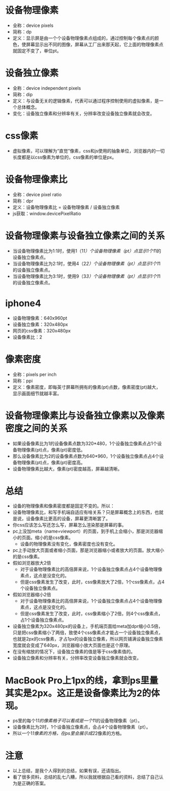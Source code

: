 # 设备物理像素
* 全称：device pixels
* 简称：dp
* 定义：显示屏是由一个个设备物理像素点组成的，通过控制每个像素点的颜色，使屏幕显示出不同的图像，屏幕从工厂出来那天起，它上面的物理像素点就固定不变了，单位pt。

# 设备独立像素
* 全称：device independent pixels
* 简称：dip
* 定义：与设备无关的逻辑像素，代表可以通过程序控制使用的虚拟像素，是一个总体概念。
* 变化：设备独立像素和分辨率有关，分辨率改变设备独立像素就会改变。

# css像素
* 虚拟像素，可以理解为“直觉”像素，css和js使用的抽象单位，浏览器内的一切长度都是以css像素为单位的，css像素的单位是px。

# 设备物理像素比
* 全称：device pixel ratio
* 简称：dpr
* 定义：设备物理像素比 = 设备物理像素 / 设备独立像素
* js获取：window.devicePixelRatio

# 设备物理像素与设备独立像素之间的关系
* 当设备物理像素比为1:1时，使用1（1*1）个设备物理像素（pt）点显示1个1*1的设备独立像素点。
* 当设备物理像素比为2:1时，使用4（2*2）个设备物理像素（pt）点显示1个1*1的设备独立像素点。
* 当设备物理像素比为3:1时，使用9（3*3）个设备物理像素（pt）点显示1个1*1的设备独立像素点。

# iphone4
* 设备物理像素：640x960pt
* 设备独立像素：320x480px
* 网页的css像素：320x480px
* 设备像素比：2

# 像素密度 
* 全称：pixels per inch 
* 简称：ppi
* 定义：像素密度，即每英寸屏幕所拥有的像素(pt)点数，像素密度(pt)越大，显示画面细节就越丰富。

# 设备物理像素比与设备独立像素以及像素密度之间的关系
* 如果设备像素比为1的设备像素点数为320*480，1个设备独立像素点占1个设备物理像素(pt)点，像素(pt)密度低。
* 那么设备像素比为2的设备像素点数为640*960，1个设备独立像素点占4个设备物理像素(pt)点，像素(pt)密度高。
* 设备物理像素比越大，像素(pt)密度越高，屏幕越清晰。

# 总结
* 设备的物理像素和像素密度都是固定不变的。所以：
* 设备物理像素比，和写手机端自适应有啥关系？只是屏幕概念上的东西，也就是说，设备像素比更高的设备，屏幕更清晰罢了。 
* 你css应该怎么写还怎么写，屏幕怎么渲染那是屏幕的事。
* pc上没加meta（name=viewport）的页面，到手机上会缩小，那是浏览器缩小的页面。缩小的是css像素。
    - 设备的物理像素没有变化，像素密度也没有变化。
* pc上手动放大页面或者缩小页面，那是浏览器缩小或者放大的页面。放大缩小的是css像素。
* 假如浏览器放大2倍
    - 对于设备物理像素比的高倍屏来说，1个设备独立像素点占4个设备物理像素点，这点是没变化的。
    - 但是css像素发生了改变，此时，css像素放大了2倍，1个css像素点，占4个设备独立像素点。
* 假如浏览器缩小2倍
    - 对于设备物理像素比的高倍屏来说，1个设备独立像素点占4个设备物理像素点，这点是没变化的。
    - 但是css像素发生了改变，此时，css像素缩小了2倍，则4个css像素点，占1个设备独立像素点。
* 设备独立像素为320x480px的设备上，手机端页面给meta加dpr缩小0.5倍，只是把css像素缩小了两倍，致使4个css像素点才能占一个设备独立像素点，也就是2px的css像素，才占1px的设备独立像素，所以网页铺满设备独立像素宽度就会变成了640px，浏览器缩小放大页面也是这个原理。
* 在没有缩放的情况下，设备独立像素的值是等于css像素值的。
* 设备独立像素和分辨率有关，分辨率改变设备独立像素就会改变。

# MacBook Pro上1px的线，拿到ps里量其实是2px。这正是设备像素比为2的体现。
* ps里的每个1*1的像素格子可以看成是一个1*1的设备物理像素（pt）。
* 设备像素比为2时，1个设备独立像素点，会占4个设备物理像素（pt）。
* 所以一个1*1像素的方格，在ps里会展示成2*2像素的方格。
    
# 注意
* 以上总结，是我个人得到的总结，如果有误，还请指出。
* 看了很多资料，总结的乱七八糟，所以我就根据自己看的资料，总结了自己认为是正确的答案。



